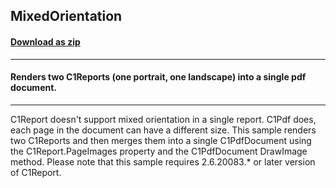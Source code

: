 ## MixedOrientation
#### [Download as zip](https://grapecity.github.io/DownGit/#/home?url=https://github.com/GrapeCity/ComponentOne-WinForms-Samples/tree/master/NetFramework\Pdf\CS\MixedOrientation)
____
#### Renders two C1Reports (one portrait, one landscape) into a single pdf document.
____
C1Report doesn't support mixed orientation in a single report.
C1Pdf does, each page in the document can have a different size.
This sample renders two C1Reports and then merges them into a single C1PdfDocument using the C1Report.PageImages property and the C1PdfDocument DrawImage method.
Please note that this sample requires 2.6.20083.* or later version of C1Report.
